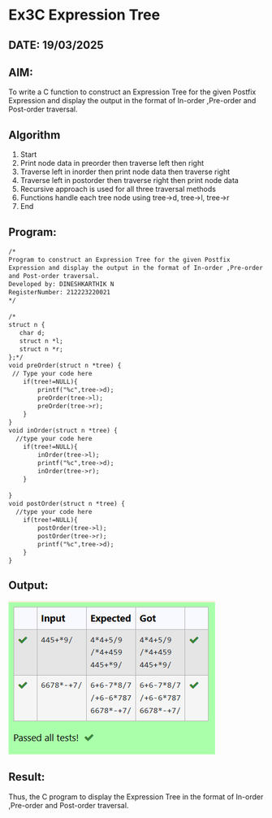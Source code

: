 # Ex3C Expression Tree
## DATE: 19/03/2025
## AIM:
To write a C function to construct an Expression Tree for the given Postfix Expression and display the output in the format of In-order ,Pre-order and Post-order traversal.

## Algorithm
1. Start 
2. Print node data in preorder then traverse left then right 
3. Traverse left in inorder then print node data then traverse right 
4. Traverse left in postorder then traverse right then print node data 
5. Recursive approach is used for all three traversal methods 
6. Functions handle each tree node using tree->d, tree->l, tree->r 
7. End    

## Program:
```
/*
Program to construct an Expression Tree for the given Postfix Expression and display the output in the format of In-order ,Pre-order and Post-order traversal.
Developed by: DINESHKARTHIK N
RegisterNumber: 212223220021  
*/

/*
struct n {
   char d;
   struct n *l;
   struct n *r;
};*/
void preOrder(struct n *tree) {
 // Type your code here
    if(tree!=NULL){
        printf("%c",tree->d);
        preOrder(tree->l);
        preOrder(tree->r);
    }
}
void inOrder(struct n *tree) {
  //type your code here
    if(tree!=NULL){
        inOrder(tree->l);
        printf("%c",tree->d);
        inOrder(tree->r);
    }
   
}
void postOrder(struct n *tree) {
  //type your code here 
    if(tree!=NULL){
        postOrder(tree->l);
        postOrder(tree->r);
        printf("%c",tree->d);
    }
}
```

## Output:
![alt text](<Screenshot 2025-04-25 143007.png>)
## Result:
Thus, the C program to display the Expression Tree in the format of In-order ,Pre-order and Post-order traversal.
